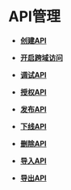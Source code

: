 # API管理<a name="ZH-CN_TOPIC_0000001188877323"></a>

-   **[创建API](创建API.md)**  

-   **[开启跨域访问](开启跨域访问.md)**  

-   **[调试API](调试API.md)**  

-   **[授权API](授权API.md)**  

-   **[发布API](发布API.md)**  

-   **[下线API](下线API.md)**  

-   **[删除API](删除API.md)**  

-   **[导入API](导入API.md)**  

-   **[导出API](导出API.md)**  


